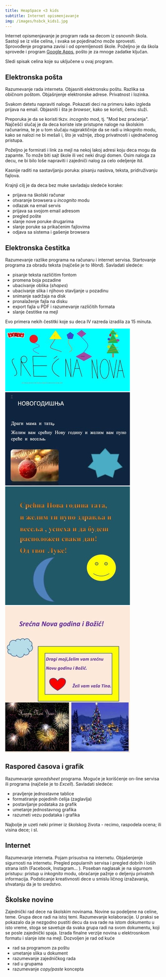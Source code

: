 ```yaml
---
title: HeapSpace <3 kids
subtitle: Internet opismenjavanje
img: /images/hsbck_kids1.jpg
---
```


Internet opismenjavanje je program rada sa decom iz osnovnih škola.
Sastoji se iz više celina, i svaka se pojedinačno može sprovesti.
Sprovođenje programa zavisi i od opremljenosti škole. Poželjno je da
škola sprovede i program [Google Apps](../google-apps), pošto je za mnoge
zadatke ključan.

Sledi spisak celina koje su uključene u ovaj program.

## Elektronska pošta

Razumevanje rada interneta. Objasniti elektronsku poštu. Razlika sa
običnom poštom. Objašnjenje elektronske adrese. Privatnost i lozinka.

Svakom detetu napraviti naloge. Pokazati deci na primeru kako izgleda
prijava na email. Objasniti i šta je _browser_, kako se koristi, čemu služi.

Preporuka je da se koristi tkzv. _incognito_ mod, tj. "Mod bez praćenja".
Najčešći slučaj je da deca koriste iste pristupne naloge na školskim računarima,
te je u tom slučaju najpraktičnije da se radi u inkognito modu, kako se nalozi
ne bi mešali i, što je važnije, zbog privatnosti i ujednačenog pristupa.

Poželjno je formirati i link za mejl na nekoj lakoj adresi koju deca mogu da zapamte.
To može biti sajt škole ili već neki drugi domen. Osim naloga za decu,
ne bi bilo loše napraviti i zajedniči nalog za celo odeljenje itd.

Kasnije raditi na sastavljanju poruka: pisanju naslova, teksta, pridruživanju
fajlova.

Krajnji cilj je da deca bez muke savladaju sledeće korake:

+ prijava na školski računar
+ otvaranje browsera u _incognito_ modu
+ odlazak na email servis
+ prijava sa svojom email adresom
+ pregled pošte
+ slanje nove poruke drugarima
+ slanje poruke sa prikačenim fajlovima
+ odjava sa sistema i gašenje browsera

## Elektronska čestitka

Razumevanje razlike programa na računaru i internet servisa.
Startovanje programa za obradu teksta (najčeše je to _Word_). Savladati sledeće:

+ pisanje teksta različitim fontom
+ promena boja pozadine
+ ubacivanje oblika (_shapes_)
+ ubacivanje slika i njihovo stavljanje u pozadinu
+ snimanje sadržaja na disk
+ pronalaženje fajla na disku
+ export fajla u PDF i razumevanje različitih formata
+ slanje čestitke na mejl

Evo primera nekih čestitki koje su deca IV razreda izradila za 15 minuta.

![](cestitka1.jpg)
![](cestitka4.jpg)
![](cestitka2.jpg)
![](cestitka3.jpg)

## Raspored časova i grafik

Razumevanje _spreadsheet_ programa. Moguće je korišćenje on-line servisa
ili programa (najčeše je to _Excell_). Savladati sledeće:

+ pravljenje jednostavne tablice
+ formatiranje pojedinih ćelija (zaglavlja)
+ postavljanje podataka za grafik
+ umetanje jednostavnog grafika
+ razumeti vezu podataka i grafika

Najbolje je uzeti neki primer iz školskog života - recimo, raspodela ocena;
ili visina dece; i sl.


## Internet

Razumevanje interneta. Pojam prisustva na internetu. Objašenjenje sigurnosti
na internetu. Pregled popularnih servisa i pregled dobrih i loših strana istih
(Facebook, Instagram... ). Poseban naglasak je na sigurnom pristupu: pristup
u _inkognito_ modu, obraćanje pažnje o deljenju privatnih informacija.
Podsticanje kreativnosti dece u smislu ličnog izražavanja, shvatanju da je to
sredstvo.


## Školske novine

Zajednički rad dece na školskim novinama. Novine su podeljene na celine, teme.
Grupa dece radi na istoj temi. Razumevanje kolaboracije. U praksi se pokazalo
da je nezgodno pustiti decu da sva rade na istom dokumentu u isto vreme, stoga
se savetuje da svaka grupa radi na svom dokumentu, koji se posle zajednički spaja.
Izrada finalne verzije novina u elektrosnkom formatu i slanje iste na mejl.
Dozvoljen je rad od kuće

+ rad sa programom za poštu
+ umetanje slika u dokument
+ razumevanje zajedničkog rada
+ rad u grupama
+ razumevanje _copy/paste_ koncepta